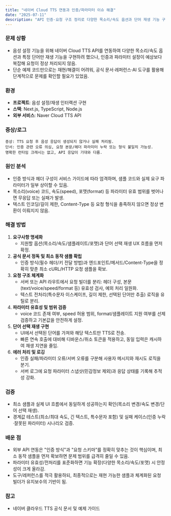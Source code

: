 ```yaml
---
title: "네이버 Cloud TTS 연동과 인증/파라미터 이슈 해결"
date: "2025-07-11"
description: "API 인증·요청 구조 정리로 다양한 목소리/속도 옵션과 단어 재생 기능 구현"
---
```


### 문제 상황

- 음성 설정 기능을 위해 네이버 Cloud TTS API를 연동하여 다양한 목소리/속도 옵션과 특정 단어만 재생 기능을 구현하려 했으나, 인증과 파라미터 설정이 예상보다 복잡해 요청이 정상 처리되지 않음.
- 단순 예제 코드만으로는 재현/해결이 어려워, 공식 문서·레퍼런스·AI 도구를 활용해 단계적으로 문제를 확인할 필요가 있었음.

### 환경

- **프로젝트**: 음성 설정/재생 인터랙션 구현
- **스택**: Next.js, TypeScript, Node.js
- **외부 서비스**: Naver Cloud TTS API

### 증상/로그

```text
증상: TTS 요청 후 음성 응답이 생성되지 않거나 실패 처리됨.
단서: 인증 관련 오류 의심, 요청 본문/헤더 파라미터 누락 또는 형식 불일치 가능성.
명확한 런타임 크래시는 없고, API 응답이 기대와 다름.
```

### 원인 분석

- 인증 방식과 헤더 구성이 서비스 가이드에 따라 엄격하며, 샘플 코드와 실제 요구 파라미터가 일부 상이할 수 있음.
- 목소리(voice) 코드, 속도(speed), 포맷(format) 등 파라미터 유효 범위를 벗어나면 무응답 또는 실패가 발생.
- 텍스트 인코딩/길이 제한, Content-Type 등 요청 형식을 충족하지 않으면 정상 변환이 이뤄지지 않음.

### 해결 방법

1. **요구사항 명세화**
   - 지원할 옵션(목소리/속도/샘플레이트/포맷)과 단어 선택 재생 UX 흐름을 먼저 확정.
2. **공식 문서 정독 및 최소 동작 샘플 확립**
   - 인증 방식(필수 헤더/키 전달 방법)과 엔드포인트/메서드/Content-Type을 정확히 맞춘 최소 cURL/HTTP 요청 샘플을 확보.
3. **요청 구조 체계화**
   - 서버 또는 API 라우트에서 요청 빌더를 분리: 헤더 구성, 본문(text/voice/speed/format 등) 유효성 검사, 예외 처리 일원화.
   - 텍스트 전처리(특수문자 이스케이프, 길이 제한, 선택된 단어만 추출) 로직을 유틸로 분리.
4. **파라미터 유효성 및 범위 검증**
   - voice 코드 존재 여부, speed 허용 범위, format/샘플레이트 지원 여부를 선제 검증하고 기본값을 안전하게 설정.
5. **단어 선택 재생 구현**
   - UI에서 선택된 단어를 가져와 해당 텍스트만 TTS로 전송.
   - 빠른 연속 호출에 대비해 디바운스/취소 토큰을 적용하고, 동일 입력은 캐시하여 재생 지연을 줄임.
6. **에러 처리 및 로깅**
   - 인증 실패/파라미터 오류/서버 오류를 구분해 사용자 메시지와 재시도 로직을 분기.
   - 서버 로그에 요청 파라미터 스냅샷(민감정보 제외)과 응답 상태를 기록해 추적성 강화.

### 검증

- 최소 샘플과 실제 UI 흐름에서 동일하게 성공하는지 확인(목소리 변경/속도 변경/단어 선택 재생).
- 경계값 테스트(최소/최대 속도, 긴 텍스트, 특수문자 포함) 및 실패 케이스(인증 누락·잘못된 파라미터) 시나리오 검증.

### 배운 점

- 외부 API 연동은 "인증 방식"과 "요청 스키마"를 정확히 맞추는 것이 핵심이며, 최소 동작 샘플을 먼저 확보하면 문제 범위를 급격히 줄일 수 있음.
- 파라미터 유효성/전처리를 표준화하면 기능 확장(다양한 목소리/속도/포맷) 시 안정성이 크게 올라감.
- 도구/레퍼런스를 적극 활용하되, 최종적으로는 재현 가능한 샘플과 체계화된 요청 빌더가 유지보수의 기반이 됨.

### 참고

- 네이버 클라우드 TTS 공식 문서 및 예제 가이드
